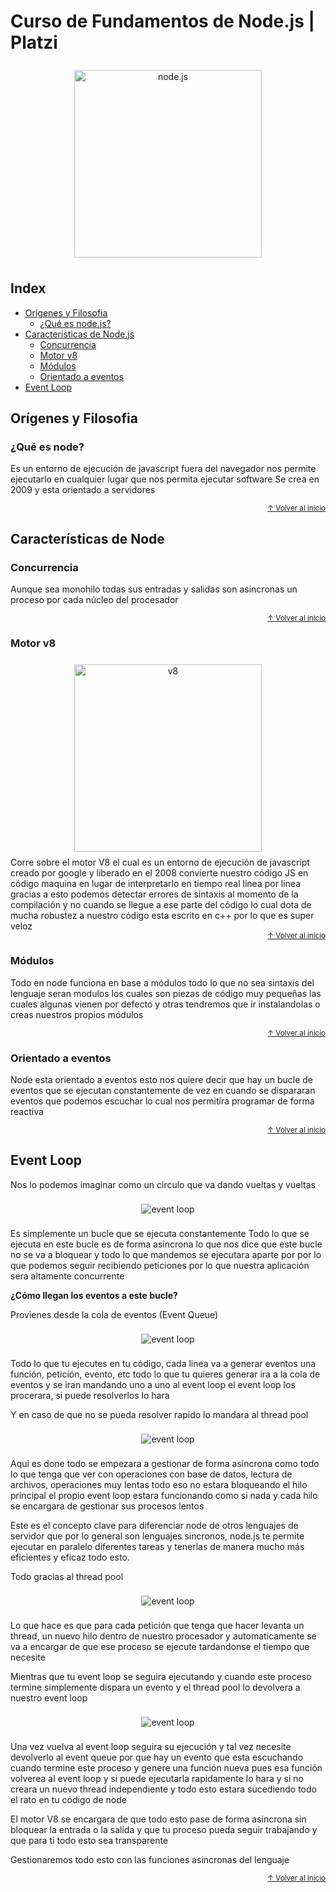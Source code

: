 # Curso de Fundamentos de Node.js | Platzi

<div align="center" style="padding: 8px 0">
  <img src="./md/node.svg" alt="node.js" width="300">
</div>

## Index
- [Orígenes y Filosofia](#orígenes-y-filosofia)
  - [¿Qué es node.js?](#qué-es-node)
- [Características de Node.js](#características-de-node)
  - [Concurrencia](#concurrencia)
  - [Motor v8](#motor-v8)
  - [Módulos](#módulos)
  - [Orientado a eventos](#orientado-a-eventos)
- [Event Loop](#event-loop)

## Orígenes y Filosofia

### ¿Qué es node?
Es un entorno de ejecución de javascript fuera del navegador
nos permite ejecutarlo en cualquier lugar que nos permita ejecutar software
Se crea en 2009 y esta orientado a servidores

<div align="right">
  <small><a href="#index">↑ Volver al inicio</a></small>
</div>

## Características de Node

### Concurrencia
Aunque sea monohilo todas sus entradas y salidas son asincronas
un proceso por cada núcleo del procesador

<div align="right">
  <small><a href="#index">↑ Volver al inicio</a></small>
</div>

### Motor v8
<div align="center" style="padding: 8px 0">
  <img src="./md/v8.png" alt="v8" width="300">
</div>
Corre sobre el motor V8 el cual es un entorno de ejecución de javascript
creado por google y liberado en el 2008
convierte nuestro código JS en código maquina en lugar de interpretarlo en tiempo real linea por linea
gracias a esto podemos detectar errores de sintaxis al momento de la compilación y no cuando se llegue a ese parte del código lo cual dota de mucha robustez a nuestro código
esta escrito en c++ por lo que es super veloz

<div align="right">
  <small><a href="#index">↑ Volver al inicio</a></small>
</div>

### Módulos
Todo en node funciona en base a módulos
todo lo que no sea sintaxis del lenguaje seran modulos
los cuales son piezas de código muy pequeñas
las cuales algunas vienen por defecto y otras tendremos que ir instalandolas
o creas nuestros propios módulos

<div align="right">
  <small><a href="#index">↑ Volver al inicio</a></small>
</div>

### Orientado a eventos
Node esta orientado a eventos
esto nos quiere decir que hay un bucle de eventos que se ejecutan constantemente
de vez en cuando se dispararan eventos que podemos escuchar
lo cual nos permitira programar de forma reactiva

<div align="right">
  <small><a href="#index">↑ Volver al inicio</a></small>
</div>

## Event Loop

Nos lo podemos imaginar como un circulo que va dando vueltas y vueltas

<div align="center" style="padding: 8px 0">
  <img src="./md/event-loop-1.jpg" alt="event loop">
</div>

Es simplemente un bucle que se ejecuta constantemente
Todo lo que se ejecuta en este bucle es de forma asincrona
lo que nos dice que este bucle no se va a bloquear y todo lo que mandemos se ejecutara aparte
por por lo que podemos seguir recibiendo peticiones
por lo que nuestra aplicación sera altamente concurrente

**¿Cómo llegan los eventos a este bucle?**

Provienes desde la cola de eventos (Event Queue)

<div align="center" style="padding: 8px 0">
  <img src="./md/event-loop-2.jpg" alt="event loop">
</div>

Todo lo que tu ejecutes en tu código, cada linea va a generar eventos
una función, petición, evento, etc
todo lo que tu quieres generar ira a la cola de eventos y se iran mandando uno a uno al event loop
el event loop los procerara, si puede resolverlos lo hara 

Y en caso de que no se pueda resolver rapido lo mandara al thread pool

<div align="center" style="padding: 8px 0">
  <img src="./md/event-loop-3.jpg" alt="event loop">
</div>

Aqui es done todo se empezara a gestionar de forma asincrona como todo lo que tenga que ver con
operaciones con base de datos, lectura de archivos, operaciones muy lentas
todo eso no estara bloqueando el hilo principal el propio event loop estara funcionando como si nada
y cada hilo se encargara de gestionar sus procesos lentos

Este es el concepto clave para diferenciar node de otros lenguajes de servidor
que por lo general son lenguajes sincronos,
node.js te permite ejecutar en paralelo diferentes tareas y tenerlas de manera mucho más eficientes y eficaz todo esto.

Todo gracias al thread pool

<div align="center" style="padding: 8px 0">
  <img src="./md/event-loop-4.jpg" alt="event loop">
</div>

Lo que hace es que para cada petición que tenga que hacer levanta un thread, un nuevo hilo dentro de nuestro procesador y automaticamente se va a encargar de que ese proceso se ejecute tardandonse el tiempo que necesite

Mientras que tu event loop se seguira ejecutando y cuando este proceso termine simplemente dispara un evento y el thread pool lo devolvera a nuestro event loop

<div align="center" style="padding: 8px 0">
  <img src="./md/event-loop-5.jpg" alt="event loop">
</div>

Una vez vuelva al event loop seguira su ejecución y tal vez necesite devolverlo al event queue por que hay un evento que esta escuchando cuando termine este proceso y genere una función nueva pues esa función volverea al event loop y si puede ejecutarla rapidamente lo hara y si no creara un nuevo thread independiente y todo esto estara sucediendo todo el rato en tu código de node

El motor V8 se encargara de que todo esto pase de forma asincrona sin bloquear la entrada o la salida y que tu proceso pueda seguir trabajando y que para ti todo esto sea transparente

Gestionaremos todo esto con las funciones asincronas del lenguaje 

<div align="right">
  <small><a href="#index">↑ Volver al inicio</a></small>
</div>

